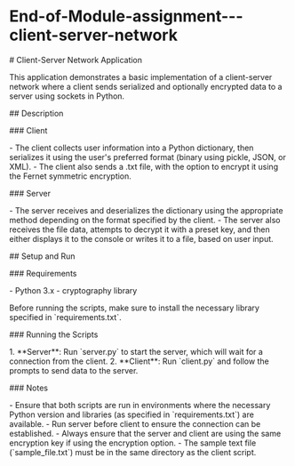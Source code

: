 # End-of-Module-assignment---client-server-network
\# Client-Server Network Application

This application demonstrates a basic implementation of a client-server
network where a client sends serialized and optionally encrypted data to
a server using sockets in Python.

\## Description

\### Client

\- The client collects user information into a Python dictionary, then
serializes it using the user\'s preferred format (binary using pickle,
JSON, or XML). - The client also sends a .txt file, with the option to
encrypt it using the Fernet symmetric encryption.

\### Server

\- The server receives and deserializes the dictionary using the
appropriate method depending on the format specified by the client. -
The server also receives the file data, attempts to decrypt it with a
preset key, and then either displays it to the console or writes it to a
file, based on user input.

\## Setup and Run

\### Requirements

\- Python 3.x - cryptography library

Before running the scripts, make sure to install the necessary library
specified in \`requirements.txt\`.

\### Running the Scripts

1\. \*\*Server\*\*: Run \`server.py\` to start the server, which will
wait for a connection from the client. 2. \*\*Client\*\*: Run
\`client.py\` and follow the prompts to send data to the server.

\### Notes

\- Ensure that both scripts are run in environments where the necessary
Python version and libraries (as specified in \`requirements.txt\`) are
available. - Run server before client to ensure the connection can be
established. - Always ensure that the server and client are using the
same encryption key if using the encryption option. - The sample text
file (\`sample_file.txt\`) must be in the same directory as the client
script.
